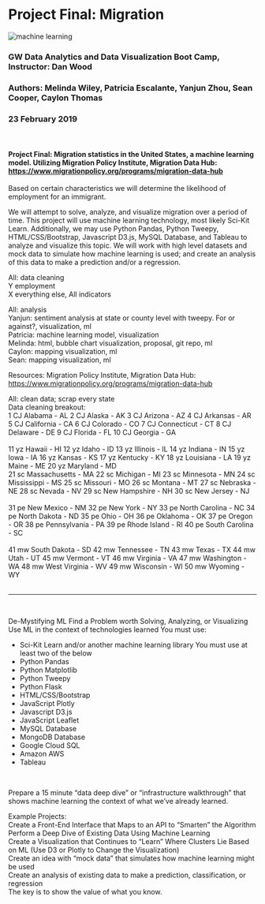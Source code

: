 # Project Final: Migration
![machine learning](https://user-images.githubusercontent.com/41865917/52597648-86178e80-2e21-11e9-8534-a108582ca2da.png)

### GW Data Analytics and Data Visualization Boot Camp, Instructor: Dan Wood
### Authors: Melinda Wiley, Patricia Escalante, Yanjun Zhou, Sean Cooper, Caylon Thomas
### 23 February 2019
<br>

#### Project Final: Migration statistics in the United States, a machine learning model. Utilizing Migration Policy Institute, Migration Data Hub: https://www.migrationpolicy.org/programs/migration-data-hub<br>

Based on certain characteristics we will determine the likelihood of employment for an immigrant.<br>

We will attempt to solve, analyze, and visualize migration over a period of time. This project will use machine learning technology, most likely Sci-Kit Learn. Additionally, we may use Python Pandas, Python Tweepy, HTML/CSS/Bootstrap, Javascript D3.js, MySQL Database, and Tableau to analyze and visualize this topic. We will work with high level datasets and mock data to simulate how machine learning is used; and create an analysis of this data to make a prediction and/or a regression. <br>

All: data cleaning <br>
	Y employment <br>
X everything else, All indicators<br>

All: analysis<br>
Yanjun: sentiment analysis at state or county level with tweepy. For or against?, visualization, ml<br>
Patricia: machine learning model, visualization<br>
Melinda: html, bubble chart visualization, proposal, git repo, ml<br>
Caylon: mapping visualization, ml<br>
Sean: mapping visualization, ml<br>

Resources: Migration Policy Institute, Migration Data Hub: https://www.migrationpolicy.org/programs/migration-data-hub <br>

All: clean data; scrap every state<br>
Data cleaning breakout: <br>
1	CJ	Alabama - AL
2	CJ	Alaska - AK
3	CJ	Arizona - AZ
4	CJ	Arkansas - AR
5	CJ	California - CA
6	CJ	Colorado - CO
7	CJ	Connecticut - CT
8	CJ	Delaware - DE
9	CJ	Florida - FL
10	CJ	Georgia - GA
<br><br>
11	yz	Hawaii - HI
12	yz	Idaho - ID
13	yz	Illinois - IL
14	yz	Indiana - IN
15	yz	Iowa - IA
16	yz	Kansas - KS
17	yz	Kentucky - KY
18	yz	Louisiana - LA
19	yz	Maine - ME
20	yz	Maryland - MD<br>
21	sc	Massachusetts - MA
22	sc	Michigan - MI
23	sc	Minnesota - MN
24	sc	Mississippi - MS
25	sc	Missouri - MO
26	sc	Montana - MT
27	sc	Nebraska - NE
28	sc	Nevada - NV
29	sc	New Hampshire - NH
30	sc	New Jersey - NJ
<br><br>
31	pe	New Mexico - NM
32	pe	New York - NY
33	pe	North Carolina - NC
34	pe	North Dakota - ND
35	pe	Ohio - OH
36	pe	Oklahoma - OK
37	pe	Oregon - OR
38	pe	Pennsylvania - PA
39	pe	Rhode Island - RI
40	pe	South Carolina - SC
<br><br>
41	mw	South Dakota - SD
42	mw	Tennessee - TN
43	mw	Texas - TX
44	mw	Utah - UT
45	mw	Vermont - VT
46	mw	Virginia - VA
47	mw	Washington - WA
48	mw	West Virginia - WV
49	mw	Wisconsin - WI
50	mw	Wyoming - WY
<br><br>
_____________________________________________________________________________________________________________________
<br>

De-Mystifying ML
Find a Problem worth Solving, Analyzing, or Visualizing
Use ML in the context of technologies learned
You must use:
* Sci-Kit Learn and/or another machine learning library
You must use at least two of the below
* Python Pandas
* Python Matplotlib
* Python Tweepy
* Python Flask
* HTML/CSS/Bootstrap
* JavaScript Plotly
* Javascript D3.js
* JavaScript Leaflet
* MySQL Database
* MongoDB Database
* Google Cloud SQL
* Amazon AWS
* Tableau

<br>

Prepare a 15 minute “data deep dive” or “infrastructure walkthrough” that shows machine learning the context of what we’ve already learned.<br>

Example Projects:<br>
Create a Front-End Interface that Maps to an API to “Smarten” the Algorithm<br>
Perform a Deep Dive of Existing Data Using Machine Learning <br>
Create a Visualization that Continues to “Learn” Where Clusters Lie Based on ML (Use D3 or Plotly to Change the Visualization)<br>
Create an idea with “mock data” that simulates how machine learning might be used<br>
Create an analysis of existing data to make a prediction, classification, or regression<br>
The key is to show the value of what you know.<br>
